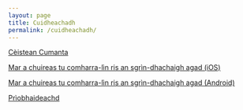 ```yaml
---
layout: page
title: Cuidheachadh
permalink: /cuidheachadh/
---
```


[Cèistean Cumanta](/cuidheachadh/ceistean-cumanta/)

[Mar a chuireas tu comharra-lìn ris an sgrìn-dhachaigh agad (iOS)](/cuidheachadh/comharra-lin-ios/)

[Mar a chuireas tu comharra-lìn ris an sgrìn-dhachaigh agad (Android)](/cuidheachadh/comharra-lin-android/)

[Prìobhaideachd](/cuidheachadh/priobhaideachd/)
